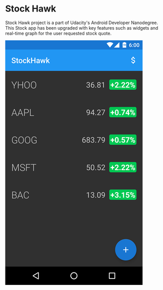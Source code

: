 # Stock Hawk

Stock Hawk project is a part of  Udacity's Android Developer Nanodegree. This Stock app has been upgraded with key features such as widgets and real-time graph for the user requested stock quote. 

![](images/stockhawk.png)

